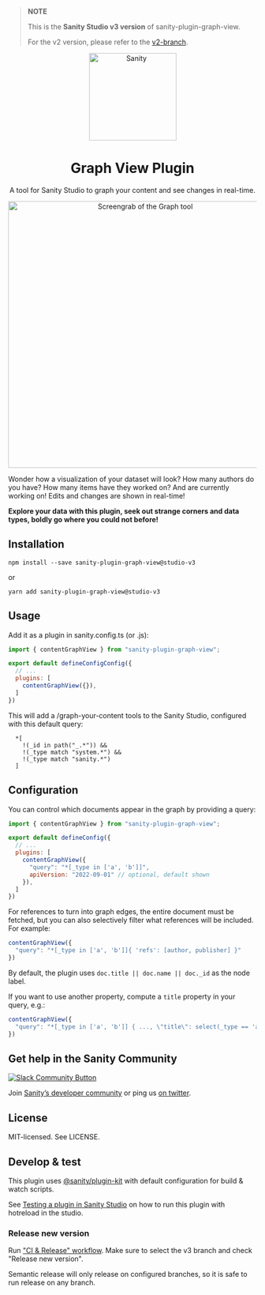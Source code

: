 > **NOTE**
>
> This is the **Sanity Studio v3 version** of sanity-plugin-graph-view.
>
> For the v2 version, please refer to the [v2-branch](https://github.com/sanity-io/sanity-plugin-graph-view).

<div align="center">
  <img src="assets/sanity-logo.png" width="177" alt="Sanity" />
  <h1>Graph View Plugin</h1>
  <p>A tool for Sanity Studio to graph your content and see changes in real-time.</p>
  <p><img src="assets/screengrab.gif" width="540" alt="Screengrab of the Graph tool" /></p>
</div>

Wonder how a visualization of your dataset will look? How many authors do you have? How many items have they worked on? And are currently working on! Edits and changes are shown in real-time!

**Explore your data with this plugin, seek out strange corners and data types, boldly go where you could not before!**

## Installation

```
npm install --save sanity-plugin-graph-view@studio-v3
```

or

```
yarn add sanity-plugin-graph-view@studio-v3
```


## Usage

Add it as a plugin in sanity.config.ts (or .js):

```js
import { contentGraphView } from "sanity-plugin-graph-view";

export default defineConfigConfig({
  // ...
  plugins: [
    contentGraphView({}),
  ] 
})
```

This will add a /graph-your-content tools to the Sanity Studio, configured with this default query:
```
  *[
    !(_id in path("_.*")) &&
    !(_type match "system.*") &&
    !(_type match "sanity.*")
  ]
````

## Configuration

You can control which documents appear in the graph by providing a query:

```js
import { contentGraphView } from "sanity-plugin-graph-view";

export default defineConfig({
  // ...
  plugins: [
    contentGraphView({
      "query": "*[_type in ['a', 'b']]",
      apiVersion: "2022-09-01" // optional, default shown
    }),
  ] 
})
```

For references to turn into graph edges, the entire document must be fetched, 
but you can also selectively filter what references will be included. For example:

```js
contentGraphView({
  "query": "*[_type in ['a', 'b']]{ 'refs': [author, publisher] }"
})
```

By default, the plugin uses `doc.title || doc.name || doc._id` as the node label.

If you want to use another property, compute a `title` property in your query, e.g.:


```js
contentGraphView({
  "query": "*[_type in ['a', 'b']] { ..., \"title\": select(_type == 'a' => 'Title A', _type == 'b' => 'Title B') }"
})
```

## Get help in the Sanity Community

[![Slack Community Button](https://slack.sanity.io/badge.svg)](https://slack.sanity.io/)

Join [Sanity’s developer community](https://slack.sanity.io) or ping us [on twitter](https://twitter.com/sanity_io).

## License

MIT-licensed. See LICENSE.

## Develop & test

This plugin uses [@sanity/plugin-kit](https://github.com/sanity-io/plugin-kit)
with default configuration for build & watch scripts.

See [Testing a plugin in Sanity Studio](https://github.com/sanity-io/plugin-kit#testing-a-plugin-in-sanity-studio)
on how to run this plugin with hotreload in the studio.

### Release new version

Run ["CI & Release" workflow](https://github.com/sanity-io/sanity-plugin-graph-view/actions/workflows/main.yml).
Make sure to select the v3 branch and check "Release new version".

Semantic release will only release on configured branches, so it is safe to run release on any branch.
